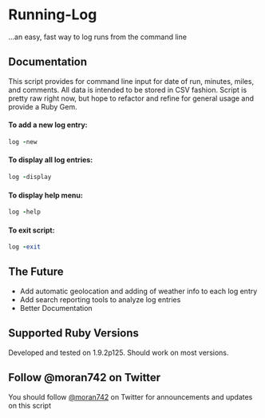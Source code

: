 # Running-Log
 ...an easy, fast way to log runs from the command line

## Documentation
This script provides for command line input for date of run, minutes, miles, and comments.  All data is intended to be stored in CSV fashion.  Script is pretty raw right now, but hope to refactor and refine for general usage and provide a Ruby Gem.

#### To add a new log entry:
```ruby
log -new
```

#### To display all log entries:
```ruby
log -display
```

#### To display help menu:
```ruby
log -help
```

#### To exit script:
```ruby
log -exit
```


## The Future
* Add automatic geolocation and adding of weather info to each log entry
* Add search reporting tools to analyze log entries
* Better Documentation

## Supported Ruby Versions
Developed and tested on 1.9.2p125.  Should work on most versions.

## Follow @moran742 on Twitter
You should follow <a href="http://twitter.com/#!/moran742">@moran742</a> on Twitter for announcements and updates on this script